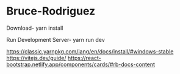 # Bruce-Rodriguez
Download-
yarn install

Run Development Server-
yarn run dev 

https://classic.yarnpkg.com/lang/en/docs/install/#windows-stable
https://vitejs.dev/guide/
https://react-bootstrap.netlify.app/components/cards/#rb-docs-content
